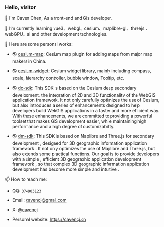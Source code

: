 ### Hello, visitor

🙌 I'm Caven Chen, As a front-end and Gis developer.

🌱 I’m currently learning vue3、webgl、cesium、maplibre-gl、threejs 、webGPU、ai and other development technologies.

🔭 Here are some personal works:
  
   - 🌎 [cesium-map](https://github.com/dvgis/cesium-map): Cesium map plugin for adding maps from major map makers in China.

   - 🌎 [cesium-widget](https://github.com/dvgis/cesium-widget): Cesium widget library, mainly including compass, scale, hierarchy controller, bubble window, Tooltip, etc.
  
   - 🌎 [dc-sdk](https://github.com/dvgis/dc-sdk): This SDK is based on the Cesium deep secondary development, the integration of 2D and 3D functionality of the WebGIS application framework. It not only carefully optimizes the use of Cesium, but also introduces a series of enhancements designed to help developers build WebGIS applications in a faster and more efficient way. With these enhancements, we are committed to providing a powerful toolset that makes GIS development easier, while maintaining high performance and a high degree of customizability.
     
   - 🌎 [dm-sdk](https://github.com/dvgis/dm-sdk): This SDK is based on Maplibre and Three.js for secondary development , designed for 3D geographic information application framework . It not only optimizes the use of Maplibre and Three.js, but also extends some practical functions. Our goal is to provide developers with a simple , efficient 3D geographic application development framework , so that complex 3D geographic information application development has become more simple and intuitive .
  
📫 How to reach me:

   - QQ: `374903123`
   
   - Email: cavencj@gmail.com
   
   - X: [@cavencj](https://twitter.com/cavencj)
   
   - Personal website: https://cavencj.cn

